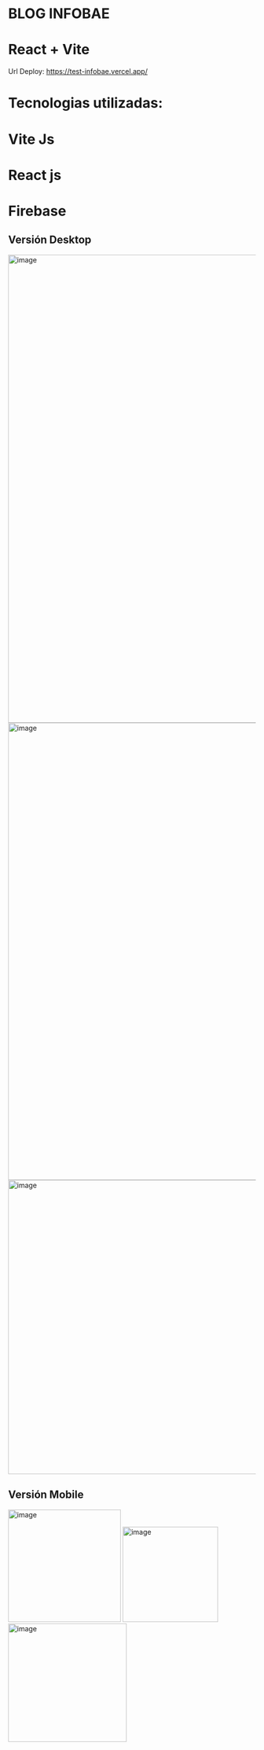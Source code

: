 # BLOG INFOBAE
# React + Vite
  Url Deploy: https://test-infobae.vercel.app/

# Tecnologias utilizadas:
  # Vite Js
  # React js
  # Firebase


## Versión Desktop
<img width="953" alt="image" src="https://github.com/Danicode0210/test-infobae/assets/65778274/6a2d53f6-560d-43cf-971a-875d3fc64ead">
<img width="931" alt="image" src="https://github.com/Danicode0210/test-infobae/assets/65778274/10565bfa-99c1-4ef5-8efb-1d047541eee7">
<img width="599" alt="image" src="https://github.com/Danicode0210/test-infobae/assets/65778274/d1942a49-3c5a-448e-9988-7e45ccf847f0">


## Versión Mobile
<img width="229" alt="image" src="https://github.com/Danicode0210/test-infobae/assets/65778274/70dc8695-d344-4f53-bafa-536fd03023ce">

<img width="194" alt="image" src="https://github.com/Danicode0210/test-infobae/assets/65778274/857bf1e5-95f2-45a6-8894-2377496d4194">

<img width="241" alt="image" src="https://github.com/Danicode0210/test-infobae/assets/65778274/c372a71a-37f9-4284-8e97-171fd80f3456">
